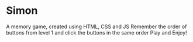 # Simon
A memory game, created using HTML, CSS and JS
Remember the order of buttons from level 1 and click the buttons in the same order
Play and Enjoy!
